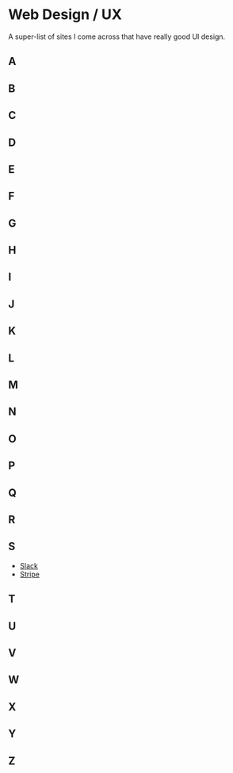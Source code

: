 # Web Design / UX
A super-list of sites I come across that have really good UI design.


## A

## B

## C

## D

## E

## F

## G

## H

## I

## J

## K

## L

## M

## N

## O

## P

## Q

## R

## S
- [Slack](https://slack.com/)
- [Stripe](https://stripe.com/)
## T

## U

## V

## W

## X

## Y

## Z
